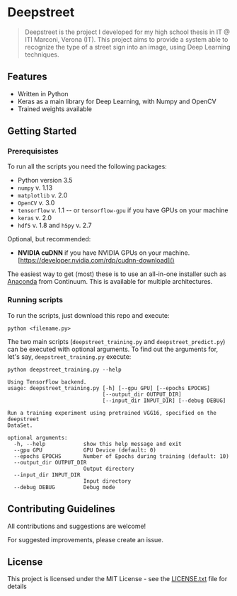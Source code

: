 # Deepstreet

> Deepstreet is the project I developed for my high school thesis in IT @ ITI Marconi, Verona (IT).
This project aims to provide a system able to recognize the type of a street sign into an image, using Deep Learning techniques.

## Features

- Written in Python
- Keras as a main library for Deep Learning, with Numpy and OpenCV
- Trained weights available


## Getting Started

### Prerequisistes
To run all the scripts you need the following packages:
- Python version 3.5
- `numpy` v. 1.13
- `matplotlib` v. 2.0
- `OpenCV` v. 3.0
- `tensorflow` v. 1.1 -- or `tensorflow-gpu` if you have GPUs on your machine
- `keras` v. 2.0
- `hdf5` v. 1.8 and `h5py` v. 2.7

Optional, but recommended:
- **NVIDIA cuDNN** if you have NVIDIA GPUs on your machine.
    [https://developer.nvidia.com/rdp/cudnn-download]()




The easiest way to get (most) these is to use an all-in-one installer such as [Anaconda](http://www.continuum.io/downloads) from Continuum. This is available for multiple architectures.

### Running scripts
To run the scripts, just download this repo and execute:
```shell
python <filename.py>
```
The two main scripts (`deepstreet_training.py` and `deepstreet_predict.py`) can be executed with optional arguments. To find out the arguments for, let's say, `deepstreet_training.py` execute:

```shell
python deepstreet_training.py --help
```

```shell
Using TensorFlow backend.
usage: deepstreet_training.py [-h] [--gpu GPU] [--epochs EPOCHS]
                              [--output_dir OUTPUT_DIR]
                              [--input_dir INPUT_DIR] [--debug DEBUG]

Run a training experiment using pretrained VGG16, specified on the deepstreet
DataSet.

optional arguments:
  -h, --help            show this help message and exit
  --gpu GPU             GPU Device (default: 0)
  --epochs EPOCHS       Number of Epochs during training (default: 10)
  --output_dir OUTPUT_DIR
                        Output directory
  --input_dir INPUT_DIR
                        Input directory
  --debug DEBUG         Debug mode

  ```


## Contributing Guidelines

All contributions and suggestions are welcome!

For suggested improvements, please create an issue.


## License

This project is licensed under the MIT License - see the [LICENSE.txt](https://github.com/alessiamarcolini/deepstreet/blob/master/LICENSE.txt) file for details
